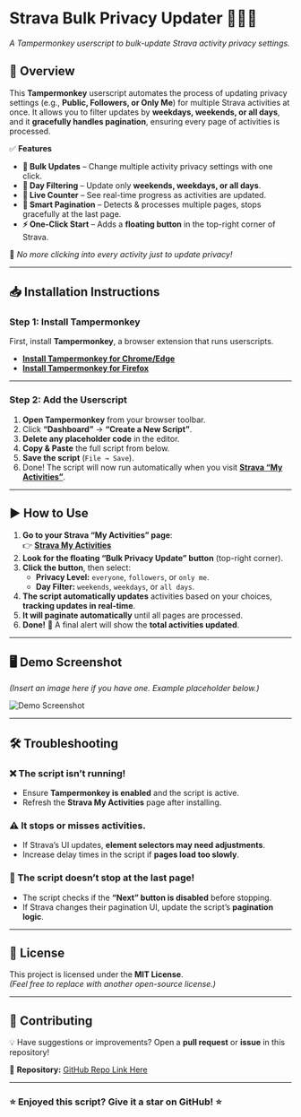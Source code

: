 # Strava Bulk Privacy Updater 🚴🏃‍♂️

*A Tampermonkey userscript to bulk-update Strava activity privacy settings.*

## 📌 Overview

This **Tampermonkey** userscript automates the process of updating privacy settings (e.g., **Public, Followers, or Only Me**) for multiple Strava activities at once. It allows you to filter updates by **weekdays, weekends, or all days**, and it **gracefully handles pagination**, ensuring every page of activities is processed.

✅ **Features**
- **🔄 Bulk Updates** – Change multiple activity privacy settings with one click.
- **📆 Day Filtering** – Update only **weekends, weekdays, or all days**.
- **🔢 Live Counter** – See real-time progress as activities are updated.
- **📑 Smart Pagination** – Detects & processes multiple pages, stops gracefully at the last page.
- **⚡ One-Click Start** – Adds a **floating button** in the top-right corner of Strava.

🚀 *No more clicking into every activity just to update privacy!*

---

## 📥 Installation Instructions

### Step 1: Install Tampermonkey
First, install **Tampermonkey**, a browser extension that runs userscripts.

- **[Install Tampermonkey for Chrome/Edge](https://chrome.google.com/webstore/detail/tampermonkey/dhdgffkkebhmkfjojejmpbldmpobfkfo)**
- **[Install Tampermonkey for Firefox](https://addons.mozilla.org/firefox/addon/tampermonkey/)**

---

### Step 2: Add the Userscript
1. **Open Tampermonkey** from your browser toolbar.
2. Click **“Dashboard”** → **“Create a New Script”**.
3. **Delete any placeholder code** in the editor.
4. **Copy & Paste** the full script from below.
5. **Save the script** (`File → Save`).
6. Done! The script will now run automatically when you visit **[Strava “My Activities”](https://www.strava.com/athlete/training)**.

---

## ▶️ How to Use
1. **Go to your Strava “My Activities” page**:  
   👉 **[Strava My Activities](https://www.strava.com/athlete/training)**
2. **Look for the floating “Bulk Privacy Update” button** (top-right corner).
3. **Click the button**, then select:
   - **Privacy Level:** `everyone`, `followers`, or `only me`.
   - **Day Filter:** `weekends`, `weekdays`, or `all days`.
4. **The script automatically updates** activities based on your choices, **tracking updates in real-time**.
5. **It will paginate automatically** until all pages are processed.
6. **Done!** 🎉 A final alert will show the **total activities updated**.

---

## 🖥️ Demo Screenshot
*(Insert an image here if you have one. Example placeholder below.)*

![Demo Screenshot](https://via.placeholder.com/800x400.png?text=Strava+Bulk+Privacy+Updater)

---

## 🛠️ Troubleshooting
### ❌ The script isn’t running!
- Ensure **Tampermonkey is enabled** and the script is active.
- Refresh the **Strava My Activities** page after installing.

### ⚠️ It stops or misses activities.
- If Strava’s UI updates, **element selectors may need adjustments**.
- Increase delay times in the script if **pages load too slowly**.

### 🛑 The script doesn’t stop at the last page!
- The script checks if the **“Next” button is disabled** before stopping.
- If Strava changes their pagination UI, update the script’s **pagination logic**.

---

## 📝 License
This project is licensed under the **MIT License**.  
*(Feel free to replace with another open-source license.)*

---

## 📢 Contributing
💡 Have suggestions or improvements? Open a **pull request** or **issue** in this repository!  

🔗 **Repository:** [GitHub Repo Link Here](https://github.com/YOUR-USERNAME/YOUR-REPO)

---

### ⭐ Enjoyed this script? Give it a star on GitHub! ⭐
